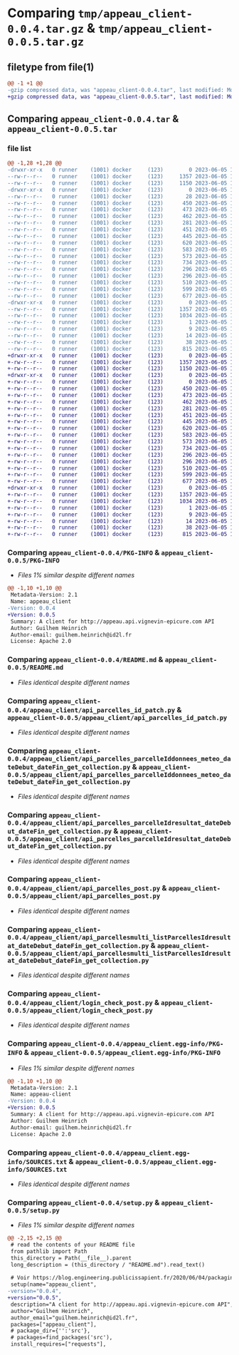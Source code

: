 # Comparing `tmp/appeau_client-0.0.4.tar.gz` & `tmp/appeau_client-0.0.5.tar.gz`

## filetype from file(1)

```diff
@@ -1 +1 @@
-gzip compressed data, was "appeau_client-0.0.4.tar", last modified: Mon Jun  5 13:47:16 2023, max compression
+gzip compressed data, was "appeau_client-0.0.5.tar", last modified: Mon Jun  5 13:51:35 2023, max compression
```

## Comparing `appeau_client-0.0.4.tar` & `appeau_client-0.0.5.tar`

### file list

```diff
@@ -1,28 +1,28 @@
-drwxr-xr-x   0 runner    (1001) docker     (123)        0 2023-06-05 13:47:16.573950 appeau_client-0.0.4/
--rw-r--r--   0 runner    (1001) docker     (123)     1357 2023-06-05 13:47:16.573950 appeau_client-0.0.4/PKG-INFO
--rw-r--r--   0 runner    (1001) docker     (123)     1150 2023-06-05 13:47:07.000000 appeau_client-0.0.4/README.md
-drwxr-xr-x   0 runner    (1001) docker     (123)        0 2023-06-05 13:47:16.573950 appeau_client-0.0.4/appeau_client/
--rw-r--r--   0 runner    (1001) docker     (123)       28 2023-06-05 13:47:07.000000 appeau_client-0.0.4/appeau_client/__init__.py
--rw-r--r--   0 runner    (1001) docker     (123)      450 2023-06-05 13:47:07.000000 appeau_client-0.0.4/appeau_client/api_calculdirect_post.py
--rw-r--r--   0 runner    (1001) docker     (123)      473 2023-06-05 13:47:07.000000 appeau_client-0.0.4/appeau_client/api_date_calcul_parcelleId_get.py
--rw-r--r--   0 runner    (1001) docker     (123)      462 2023-06-05 13:47:07.000000 appeau_client-0.0.4/appeau_client/api_donnees_meteomulti_post.py
--rw-r--r--   0 runner    (1001) docker     (123)      281 2023-06-05 13:47:07.000000 appeau_client-0.0.4/appeau_client/api_parcelles_get_collection.py
--rw-r--r--   0 runner    (1001) docker     (123)      451 2023-06-05 13:47:07.000000 appeau_client-0.0.4/appeau_client/api_parcelles_id_delete.py
--rw-r--r--   0 runner    (1001) docker     (123)      445 2023-06-05 13:47:07.000000 appeau_client-0.0.4/appeau_client/api_parcelles_id_get.py
--rw-r--r--   0 runner    (1001) docker     (123)      620 2023-06-05 13:47:07.000000 appeau_client-0.0.4/appeau_client/api_parcelles_id_patch.py
--rw-r--r--   0 runner    (1001) docker     (123)      583 2023-06-05 13:47:07.000000 appeau_client-0.0.4/appeau_client/api_parcelles_parcelleIddonnees_meteo_dateDebut_dateFin_get_collection.py
--rw-r--r--   0 runner    (1001) docker     (123)      573 2023-06-05 13:47:07.000000 appeau_client-0.0.4/appeau_client/api_parcelles_parcelleIdresultat_dateDebut_dateFin_get_collection.py
--rw-r--r--   0 runner    (1001) docker     (123)      734 2023-06-05 13:47:07.000000 appeau_client-0.0.4/appeau_client/api_parcelles_post.py
--rw-r--r--   0 runner    (1001) docker     (123)      296 2023-06-05 13:47:07.000000 appeau_client-0.0.4/appeau_client/api_parcellesattente_get_collection.py
--rw-r--r--   0 runner    (1001) docker     (123)      296 2023-06-05 13:47:07.000000 appeau_client-0.0.4/appeau_client/api_parcellesdetails_get_collection.py
--rw-r--r--   0 runner    (1001) docker     (123)      510 2023-06-05 13:47:07.000000 appeau_client-0.0.4/appeau_client/api_parcellesdetails_listParcellesId_get_collection.py
--rw-r--r--   0 runner    (1001) docker     (123)      599 2023-06-05 13:47:07.000000 appeau_client-0.0.4/appeau_client/api_parcellesmulti_listParcellesIdresultat_dateDebut_dateFin_get_collection.py
--rw-r--r--   0 runner    (1001) docker     (123)      677 2023-06-05 13:47:07.000000 appeau_client-0.0.4/appeau_client/login_check_post.py
-drwxr-xr-x   0 runner    (1001) docker     (123)        0 2023-06-05 13:47:16.573950 appeau_client-0.0.4/appeau_client.egg-info/
--rw-r--r--   0 runner    (1001) docker     (123)     1357 2023-06-05 13:47:16.000000 appeau_client-0.0.4/appeau_client.egg-info/PKG-INFO
--rw-r--r--   0 runner    (1001) docker     (123)     1034 2023-06-05 13:47:16.000000 appeau_client-0.0.4/appeau_client.egg-info/SOURCES.txt
--rw-r--r--   0 runner    (1001) docker     (123)        1 2023-06-05 13:47:16.000000 appeau_client-0.0.4/appeau_client.egg-info/dependency_links.txt
--rw-r--r--   0 runner    (1001) docker     (123)        9 2023-06-05 13:47:16.000000 appeau_client-0.0.4/appeau_client.egg-info/requires.txt
--rw-r--r--   0 runner    (1001) docker     (123)       14 2023-06-05 13:47:16.000000 appeau_client-0.0.4/appeau_client.egg-info/top_level.txt
--rw-r--r--   0 runner    (1001) docker     (123)       38 2023-06-05 13:47:16.573950 appeau_client-0.0.4/setup.cfg
--rw-r--r--   0 runner    (1001) docker     (123)      815 2023-06-05 13:47:07.000000 appeau_client-0.0.4/setup.py
+drwxr-xr-x   0 runner    (1001) docker     (123)        0 2023-06-05 13:51:35.100070 appeau_client-0.0.5/
+-rw-r--r--   0 runner    (1001) docker     (123)     1357 2023-06-05 13:51:35.096069 appeau_client-0.0.5/PKG-INFO
+-rw-r--r--   0 runner    (1001) docker     (123)     1150 2023-06-05 13:51:17.000000 appeau_client-0.0.5/README.md
+drwxr-xr-x   0 runner    (1001) docker     (123)        0 2023-06-05 13:51:35.096069 appeau_client-0.0.5/appeau_client/
+-rw-r--r--   0 runner    (1001) docker     (123)        0 2023-06-05 13:51:17.000000 appeau_client-0.0.5/appeau_client/__init__.py
+-rw-r--r--   0 runner    (1001) docker     (123)      450 2023-06-05 13:51:17.000000 appeau_client-0.0.5/appeau_client/api_calculdirect_post.py
+-rw-r--r--   0 runner    (1001) docker     (123)      473 2023-06-05 13:51:17.000000 appeau_client-0.0.5/appeau_client/api_date_calcul_parcelleId_get.py
+-rw-r--r--   0 runner    (1001) docker     (123)      462 2023-06-05 13:51:17.000000 appeau_client-0.0.5/appeau_client/api_donnees_meteomulti_post.py
+-rw-r--r--   0 runner    (1001) docker     (123)      281 2023-06-05 13:51:17.000000 appeau_client-0.0.5/appeau_client/api_parcelles_get_collection.py
+-rw-r--r--   0 runner    (1001) docker     (123)      451 2023-06-05 13:51:17.000000 appeau_client-0.0.5/appeau_client/api_parcelles_id_delete.py
+-rw-r--r--   0 runner    (1001) docker     (123)      445 2023-06-05 13:51:17.000000 appeau_client-0.0.5/appeau_client/api_parcelles_id_get.py
+-rw-r--r--   0 runner    (1001) docker     (123)      620 2023-06-05 13:51:17.000000 appeau_client-0.0.5/appeau_client/api_parcelles_id_patch.py
+-rw-r--r--   0 runner    (1001) docker     (123)      583 2023-06-05 13:51:17.000000 appeau_client-0.0.5/appeau_client/api_parcelles_parcelleIddonnees_meteo_dateDebut_dateFin_get_collection.py
+-rw-r--r--   0 runner    (1001) docker     (123)      573 2023-06-05 13:51:17.000000 appeau_client-0.0.5/appeau_client/api_parcelles_parcelleIdresultat_dateDebut_dateFin_get_collection.py
+-rw-r--r--   0 runner    (1001) docker     (123)      734 2023-06-05 13:51:17.000000 appeau_client-0.0.5/appeau_client/api_parcelles_post.py
+-rw-r--r--   0 runner    (1001) docker     (123)      296 2023-06-05 13:51:17.000000 appeau_client-0.0.5/appeau_client/api_parcellesattente_get_collection.py
+-rw-r--r--   0 runner    (1001) docker     (123)      296 2023-06-05 13:51:17.000000 appeau_client-0.0.5/appeau_client/api_parcellesdetails_get_collection.py
+-rw-r--r--   0 runner    (1001) docker     (123)      510 2023-06-05 13:51:17.000000 appeau_client-0.0.5/appeau_client/api_parcellesdetails_listParcellesId_get_collection.py
+-rw-r--r--   0 runner    (1001) docker     (123)      599 2023-06-05 13:51:17.000000 appeau_client-0.0.5/appeau_client/api_parcellesmulti_listParcellesIdresultat_dateDebut_dateFin_get_collection.py
+-rw-r--r--   0 runner    (1001) docker     (123)      677 2023-06-05 13:51:17.000000 appeau_client-0.0.5/appeau_client/login_check_post.py
+drwxr-xr-x   0 runner    (1001) docker     (123)        0 2023-06-05 13:51:35.096069 appeau_client-0.0.5/appeau_client.egg-info/
+-rw-r--r--   0 runner    (1001) docker     (123)     1357 2023-06-05 13:51:35.000000 appeau_client-0.0.5/appeau_client.egg-info/PKG-INFO
+-rw-r--r--   0 runner    (1001) docker     (123)     1034 2023-06-05 13:51:35.000000 appeau_client-0.0.5/appeau_client.egg-info/SOURCES.txt
+-rw-r--r--   0 runner    (1001) docker     (123)        1 2023-06-05 13:51:35.000000 appeau_client-0.0.5/appeau_client.egg-info/dependency_links.txt
+-rw-r--r--   0 runner    (1001) docker     (123)        9 2023-06-05 13:51:35.000000 appeau_client-0.0.5/appeau_client.egg-info/requires.txt
+-rw-r--r--   0 runner    (1001) docker     (123)       14 2023-06-05 13:51:35.000000 appeau_client-0.0.5/appeau_client.egg-info/top_level.txt
+-rw-r--r--   0 runner    (1001) docker     (123)       38 2023-06-05 13:51:35.100070 appeau_client-0.0.5/setup.cfg
+-rw-r--r--   0 runner    (1001) docker     (123)      815 2023-06-05 13:51:17.000000 appeau_client-0.0.5/setup.py
```

### Comparing `appeau_client-0.0.4/PKG-INFO` & `appeau_client-0.0.5/PKG-INFO`

 * *Files 1% similar despite different names*

```diff
@@ -1,10 +1,10 @@
 Metadata-Version: 2.1
 Name: appeau_client
-Version: 0.0.4
+Version: 0.0.5
 Summary: A client for http://appeau.api.vignevin-epicure.com API
 Author: Guilhem Heinrich
 Author-email: guilhem.heinrich@id2l.fr
 License: Apache 2.0
```

### Comparing `appeau_client-0.0.4/README.md` & `appeau_client-0.0.5/README.md`

 * *Files identical despite different names*

### Comparing `appeau_client-0.0.4/appeau_client/api_parcelles_id_patch.py` & `appeau_client-0.0.5/appeau_client/api_parcelles_id_patch.py`

 * *Files identical despite different names*

### Comparing `appeau_client-0.0.4/appeau_client/api_parcelles_parcelleIddonnees_meteo_dateDebut_dateFin_get_collection.py` & `appeau_client-0.0.5/appeau_client/api_parcelles_parcelleIddonnees_meteo_dateDebut_dateFin_get_collection.py`

 * *Files identical despite different names*

### Comparing `appeau_client-0.0.4/appeau_client/api_parcelles_parcelleIdresultat_dateDebut_dateFin_get_collection.py` & `appeau_client-0.0.5/appeau_client/api_parcelles_parcelleIdresultat_dateDebut_dateFin_get_collection.py`

 * *Files identical despite different names*

### Comparing `appeau_client-0.0.4/appeau_client/api_parcelles_post.py` & `appeau_client-0.0.5/appeau_client/api_parcelles_post.py`

 * *Files identical despite different names*

### Comparing `appeau_client-0.0.4/appeau_client/api_parcellesmulti_listParcellesIdresultat_dateDebut_dateFin_get_collection.py` & `appeau_client-0.0.5/appeau_client/api_parcellesmulti_listParcellesIdresultat_dateDebut_dateFin_get_collection.py`

 * *Files identical despite different names*

### Comparing `appeau_client-0.0.4/appeau_client/login_check_post.py` & `appeau_client-0.0.5/appeau_client/login_check_post.py`

 * *Files identical despite different names*

### Comparing `appeau_client-0.0.4/appeau_client.egg-info/PKG-INFO` & `appeau_client-0.0.5/appeau_client.egg-info/PKG-INFO`

 * *Files 1% similar despite different names*

```diff
@@ -1,10 +1,10 @@
 Metadata-Version: 2.1
 Name: appeau-client
-Version: 0.0.4
+Version: 0.0.5
 Summary: A client for http://appeau.api.vignevin-epicure.com API
 Author: Guilhem Heinrich
 Author-email: guilhem.heinrich@id2l.fr
 License: Apache 2.0
```

### Comparing `appeau_client-0.0.4/appeau_client.egg-info/SOURCES.txt` & `appeau_client-0.0.5/appeau_client.egg-info/SOURCES.txt`

 * *Files identical despite different names*

### Comparing `appeau_client-0.0.4/setup.py` & `appeau_client-0.0.5/setup.py`

 * *Files 1% similar despite different names*

```diff
@@ -2,15 +2,15 @@
 # read the contents of your README file
 from pathlib import Path
 this_directory = Path(__file__).parent
 long_description = (this_directory / "README.md").read_text()
 
 # Voir https://blog.engineering.publicissapient.fr/2020/06/04/packaging-python-setup-py-et-setuptools/
 setup(name="appeau_client",
-version="0.0.4",
+version="0.0.5",
 description="A client for http://appeau.api.vignevin-epicure.com API",
 author="Guilhem Heinrich",
 author_email="guilhem.heinrich@id2l.fr",
 packages=["appeau_client"],
 # package_dir={'':'src'},
 # packages=find_packages('src'),
 install_requires=["requests"],
```

